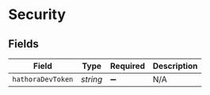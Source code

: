 # Security


## Fields

| Field              | Type               | Required           | Description        |
| ------------------ | ------------------ | ------------------ | ------------------ |
| `hathoraDevToken`  | *string*           | :heavy_minus_sign: | N/A                |
